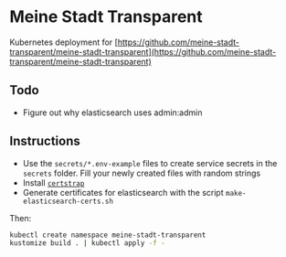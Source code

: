 # Meine Stadt Transparent

Kubernetes deployment for [https://github.com/meine-stadt-transparent/meine-stadt-transparent](https://github.com/meine-stadt-transparent/meine-stadt-transparent)

## Todo

- Figure out why elasticsearch uses admin:admin

## Instructions

- Use the `secrets/*.env-example` files to create service secrets in the `secrets` folder. Fill your newly created files with random strings
- Install [`certstrap`](https://github.com/square/certstrap/releases/tag/v1.2.0)
- Generate certificates for elasticsearch with the script `make-elasticsearch-certs.sh`


Then:

```bash
kubectl create namespace meine-stadt-transparent
kustomize build . | kubectl apply -f -
```
